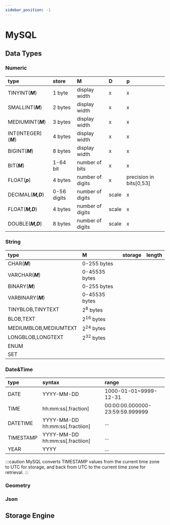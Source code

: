 ```yaml
---
sidebar_position: -1
---
```


# MySQL
## Data Types
### Numeric
|type				          |store      |M               |D    |p
|:--                  |:--        |:--             |:--  |:-- 
|TINYINT(*__M__*)     |1 byte     |display width   |x    |x
|SMALLINT(*__M__*)    |2 bytes    |display width   |x    |x
|MEDIUMINT(*__M__*)   |3 bytes    |display width   |x    |x
|INT(INTEGER)(*__M__*)|4 bytes    |display width   |x    |x
|BIGINT(*__M__*)      |8 bytes    |display width   |x    |x
|BIT(*__M__*)         |1-64 bit   |number of bits  |x    |x                      
|FLOAT(*__p__*)       |4 bytes    |number of digits|x    |precision in bits\[0,53\]
|DECIMAL(*__M,D__*)   |0-56 digits|number of digits|scale|x
|FLOAT(*__M,D__*)     |4 bytes    |number of digits|scale|x
|DOUBLE(*__M,D__*)    |8 bytes    |number of digits|scale|x
### String
|type				          |M             |storage    |length
|:--                  |:--           |:--  |:-- 
|CHAR(*__M__*)        |0-255 bytes   |
|VARCHAR(*__M__*)     |0-45535 bytes |
|BINARY(*__M__*)      |0-255 bytes   |
|VARBINARY(*__M__*)   |0-45535 bytes |
|TINYBLOB,TINYTEXT    |$2^{8}$ bytes |
|BLOB,TEXT            |$2^{16}$ bytes|
|MEDIUMBLOB,MEDIUMTEXT|$2^{24}$ bytes|
|LONGBLOB,LONGTEXT    |$2^{32}$ bytes|
|ENUM                 |              |
|SET                  |              |
### Date&Time
|type			|syntax                           |range
|:--      |:--                              |:--
|DATE     |YYYY-MM-DD                       |1000-01-01~9999-12-31
|TIME     |hh:mm:ss\[.fraction\]            |00:00:00.000000-23:59:59.999999
|DATETIME |YYYY-MM-DD hh:mm:ss\[.fractiion\]|...
|TIMESTAMP|YYYY-MM-DD hh:mm:ss\[.fractiion\]|...
|YEAR     |YYYY                             |...
:::caution
MySQL converts TIMESTAMP values from the current time zone to UTC for storage, and back from UTC to the current time zone for retrieval.
:::
### Geometry
### Json
## Storage Engine
